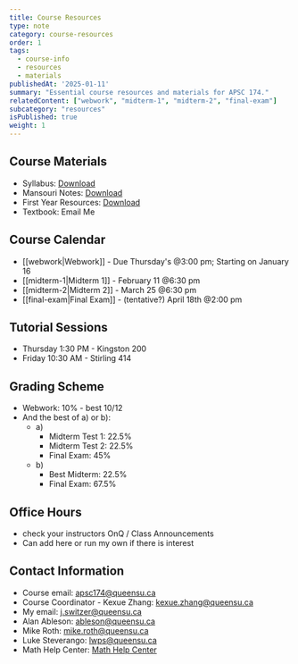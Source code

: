 ```yaml
---
title: Course Resources
type: note
category: course-resources
order: 1
tags:
  - course-info
  - resources
  - materials
publishedAt: '2025-01-11'
summary: "Essential course resources and materials for APSC 174."
relatedContent: ["webwork", "midterm-1", "midterm-2", "final-exam"]
subcategory: "resources"
isPublished: true
weight: 1
---
```


## Course Materials
- Syllabus: [Download](/content/assets/pdf/base/syllabus.pdf)
- Mansouri Notes: [Download](/content/assets/pdf/base/mansouri-notes.pdf)
- First Year Resources: [Download](/content/assets/pdf/base/first-year-resources.pdf)
- Textbook: Email Me

## Course Calendar

- [[webwork|Webwork]] - Due Thursday's @3:00 pm; Starting on January 16
- [[midterm-1|Midterm 1]] - February 11 @6:30 pm
- [[midterm-2|Midterm 2]] - March 25 @6:30 pm
- [[final-exam|Final Exam]] - (tentative?) April 18th @2:00 pm

## Tutorial Sessions

- Thursday 1:30 PM - Kingston 200
- Friday 10:30 AM - Stirling 414

## Grading Scheme

- Webwork: 10% - best 10/12
- And the best of a) or b):
  - a) 
    - Midterm Test 1: 22.5%
    - Midterm Test 2: 22.5%
    - Final Exam: 45%
  - b)
    - Best Midterm: 22.5%
    - Final Exam: 67.5%

## Office Hours
- check your instructors OnQ / Class Announcements
- Can add here or run my own if there is interest

## Contact Information

- Course email: [apsc174@queensu.ca](mailto:apsc174@queensu.ca)
- Course Coordinator - Kexue Zhang: [kexue.zhang@queensu.ca](mailto:kexue.zhang@queensu.ca)
- My email: [j.switzer@queensu.ca](mailto:j.switzer@queensu.ca)
- Alan Ableson: [ableson@queensu.ca](mailto:ableson@queensu.ca)
- Mike Roth: [mike.roth@queensu.ca](mailto:mike.roth@queensu.ca)
- Luke Steverango: [lwps@queensu.ca](mailto:lwps@queensu.ca)
- Math Help Center: [Math Help Center](https://www.queensu.ca/mathstat/undergraduate/current-undergraduate/help)



